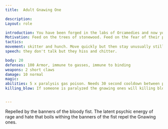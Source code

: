 ```yaml
---
title:  Adult Gnawing One 

description: 
Layout: role

introduction: You have been forged in the labs of Orcamedies and now you FEAST on the fear and the trees of stonewood. You are a primal force of nature that is going to turn this forest into so much shit. 
Motivation: Feed on the trees of stonewood. Feed on the fear of their prey.
tactics: 
movement: skitter and hunch. Move quickly but then stay unusually still
speech: they don't talk but they hiss and chitter.

body: 20
defenses: 100 Armor, immune to gasses, immune to binding
weapons: 2 short claws
damage: 10 normal
magic: 
abilities: 5 x paralysis gas poison. Needs 30 second cooldown between packets.1x rapid refit
killing_blow: If someone is paralyzed the gnawing ones will killing blow them BUT they make sure that their prey is actually paralyzed and take their time making sure that victim can watch. They feed on the fear that is generated by their foes seeing them prepare the killing strike.  The mind is moving at million miles a minute but the body is frozen in place. The fear marinates the mind with chemicals that the gnawing ones find particularly delicious and sustaining. 


---
```


Repelled by the banners of the bloody fist. The latent psychic energy of rage and hate that boils withing the banners of the fist repel the Gnawing ones. 
